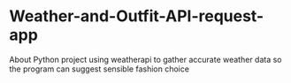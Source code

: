 # Weather-and-Outfit-API-request-app


About
Python project using weatherapi to gather accurate weather data so the program can suggest sensible fashion choice
